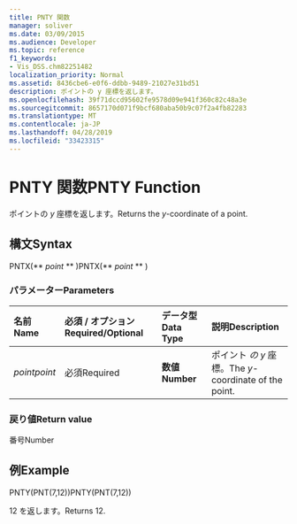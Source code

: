 ```yaml
---
title: PNTY 関数
manager: soliver
ms.date: 03/09/2015
ms.audience: Developer
ms.topic: reference
f1_keywords:
- Vis_DSS.chm82251482
localization_priority: Normal
ms.assetid: 8436cbe6-e0f6-ddbb-9489-21027e31bd51
description: ポイントの y 座標を返します。
ms.openlocfilehash: 39f71dccd95602fe9578d09e941f360c82c48a3e
ms.sourcegitcommit: 8657170d071f9bcf680aba50b9c07f2a4fb82283
ms.translationtype: MT
ms.contentlocale: ja-JP
ms.lasthandoff: 04/28/2019
ms.locfileid: "33423315"
---
```

# <a name="pnty-function"></a><span data-ttu-id="14dbb-103">PNTY 関数</span><span class="sxs-lookup"><span data-stu-id="14dbb-103">PNTY Function</span></span>

<span data-ttu-id="14dbb-104">ポイントの  _y_ 座標を返します。</span><span class="sxs-lookup"><span data-stu-id="14dbb-104">Returns the  _y_-coordinate of a point.</span></span>
  
## <a name="syntax"></a><span data-ttu-id="14dbb-105">構文</span><span class="sxs-lookup"><span data-stu-id="14dbb-105">Syntax</span></span>

<span data-ttu-id="14dbb-106">PNTX(\*\* *point* \*\* )</span><span class="sxs-lookup"><span data-stu-id="14dbb-106">PNTX(\*\* *point* \*\* )</span></span> 
  
### <a name="parameters"></a><span data-ttu-id="14dbb-107">パラメーター</span><span class="sxs-lookup"><span data-stu-id="14dbb-107">Parameters</span></span>

|<span data-ttu-id="14dbb-108">**名前**</span><span class="sxs-lookup"><span data-stu-id="14dbb-108">**Name**</span></span>|<span data-ttu-id="14dbb-109">**必須 / オプション**</span><span class="sxs-lookup"><span data-stu-id="14dbb-109">**Required/Optional**</span></span>|<span data-ttu-id="14dbb-110">**データ型**</span><span class="sxs-lookup"><span data-stu-id="14dbb-110">**Data Type**</span></span>|<span data-ttu-id="14dbb-111">**説明**</span><span class="sxs-lookup"><span data-stu-id="14dbb-111">**Description**</span></span>|
|:-----|:-----|:-----|:-----|
| <span data-ttu-id="14dbb-112">_point_</span><span class="sxs-lookup"><span data-stu-id="14dbb-112">_point_</span></span> <br/> |<span data-ttu-id="14dbb-113">必須</span><span class="sxs-lookup"><span data-stu-id="14dbb-113">Required</span></span>  <br/> |<span data-ttu-id="14dbb-114">**数値**</span><span class="sxs-lookup"><span data-stu-id="14dbb-114">**Number**</span></span> <br/> |<span data-ttu-id="14dbb-115">ポイント  _の y_ 座標。</span><span class="sxs-lookup"><span data-stu-id="14dbb-115">The  _y_-coordinate of the point.</span></span>  <br/> |
   
### <a name="return-value"></a><span data-ttu-id="14dbb-116">戻り値</span><span class="sxs-lookup"><span data-stu-id="14dbb-116">Return value</span></span>

<span data-ttu-id="14dbb-117">番号</span><span class="sxs-lookup"><span data-stu-id="14dbb-117">Number</span></span>
  
## <a name="example"></a><span data-ttu-id="14dbb-118">例</span><span class="sxs-lookup"><span data-stu-id="14dbb-118">Example</span></span>

<span data-ttu-id="14dbb-119">PNTY(PNT(7,12))</span><span class="sxs-lookup"><span data-stu-id="14dbb-119">PNTY(PNT(7,12))</span></span> 
  
<span data-ttu-id="14dbb-120">12 を返します。</span><span class="sxs-lookup"><span data-stu-id="14dbb-120">Returns 12.</span></span> 
  

